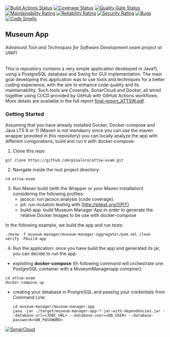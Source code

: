 [![Build Actions Status](https://github.com/pisalore/attsw-exam/workflows/build/badge.svg)](https://github.com/pisalore/attsw-exam/actions)
[![Coverage Status](https://coveralls.io/repos/github/pisalore/attsw-exam/badge.svg?branch=master)](https://coveralls.io/github/pisalore/attsw-exam?branch=master)
[![Quality Gate Status](https://sonarcloud.io/api/project_badges/measure?project=pisalore_attsw-exam&metric=alert_status)](https://sonarcloud.io/dashboard?id=pisalore_attsw-exam)
[![Maintainability Rating](https://sonarcloud.io/api/project_badges/measure?project=pisalore_attsw-exam&metric=sqale_rating)](https://sonarcloud.io/dashboard?id=pisalore_attsw-exam)
[![Reliability Rating](https://sonarcloud.io/api/project_badges/measure?project=pisalore_attsw-exam&metric=reliability_rating)](https://sonarcloud.io/dashboard?id=pisalore_attsw-exam)
[![Security Rating](https://sonarcloud.io/api/project_badges/measure?project=pisalore_attsw-exam&metric=security_rating)](https://sonarcloud.io/dashboard?id=pisalore_attsw-exam)
[![Bugs](https://sonarcloud.io/api/project_badges/measure?project=pisalore_attsw-exam&metric=bugs)](https://sonarcloud.io/dashboard?id=pisalore_attsw-exam)
[![Code Smells](https://sonarcloud.io/api/project_badges/measure?project=pisalore_attsw-exam&metric=code_smells)](https://sonarcloud.io/dashboard?id=pisalore_attsw-exam)
## Museum App
###### Advanced Tool and Techniques for Software Development exam project at UNIFI

This is repository contains a very simple application developed in Java11, using a PostgreSQL database and Swing for GUI implementation. The main goal developing this application was to use tools and techniques for a better coding experience, with the aim to enhance code quality and its maintainability. Such tools are Coveralls, SonarCloud and Docker, all wired together using CI/CD provided by GitHub with GitHub Actions workflows. More details are available in the full report [final-report_ATTSW.pdf](https://github.com/pisalore/attsw-exam/blob/master/final-report_ATTSW.pdf).

### Getting Started
Assuming that you have already installed Docker, Docker-compose and Java LTS 8 or 11 (Maven is not mandaory since you can use the maven wrapper provided in this repository) you can locally analyze the app with different conigurations, build and run it with docker-compose:
1. Clone this repo
```console
git clone https://github.com/pisalore/attsw-exam.git
```
2. Navigate inside the root project directory:
```console
cd attsw-exam
```
3. Run Maven build (with the Wrapper or your Maven installation) considering the following profiles:
    * jacoco: run jacoco analysis (code coverage).
    * pit: run mutation testing with [http://pitest.org/](PIT)
    * build-app: build Museum Manager App in order to generate the relative Docker Images to be use with docker-compose
    
  In the following example, we build the app and run tests:
  ```console
  ./mvnw -f museum-manager/museum-manager-aggregator/pom.xml clean verify -Pbuild-app
  ```
4. Run the application: once you have build the app and generated its jar, you can decide to run the app:
  * exploiting **docker-compose** (th following command will orchestrate one PostgreSQL container with a MuseumManagerapp container):
  ```console
  cd attsw-exam
  docker-compose up
  ```
  * creating your database in PostgreSQL and passing your credentials from Command Line:
    ```console
    cd museum-manager/museum-manager-app
    java -jar ./target/museum-manager-app-*-jar-with-dependencies.jar --database-url=<JDBC_URL> --database-user=<DB_USER> --database-password=<DB_PASSWORD> 
    ```
 
[![SonarCloud](https://sonarcloud.io/images/project_badges/sonarcloud-white.svg)](https://sonarcloud.io/dashboard?id=pisalore_attsw-exam)

